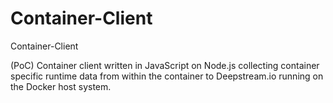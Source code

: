 # Container-Client
Container-Client

(PoC) Container client written in JavaScript on Node.js collecting container specific runtime data from within the container to Deepstream.io running on the Docker host system.